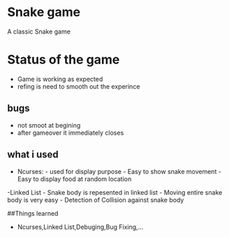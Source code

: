 # Snake game

A classic Snake game 

# Status of the game
- Game is working as expected
- refing is need to smooth out the experince
## bugs
- not smoot at begining
- after gameover it immediately closes

## what i used
- Ncurses:
        - used for display purpose
        - Easy to show snake movement
        - Easy to display food at random location

-Linked List
        - Snake body is repesented in linked list
        - Moving entire snake body is very easy
        - Detection of Collision against snake body

##Things learned
- Ncurses,Linked List,Debuging,Bug Fixing,...
